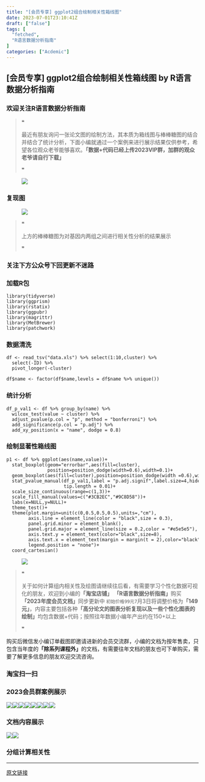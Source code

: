 ```yaml
---
title: "[会员专享] ggplot2组合绘制相关性箱线图"
date: 2023-07-01T23:10:41Z
draft: ["false"]
tags: [
  "fetched",
  "R语言数据分析指南"
]
categories: ["Acdemic"]
---
```

[会员专享] ggplot2组合绘制相关性箱线图 by R语言数据分析指南
------
<div><section data-tool="mdnice编辑器" data-website="https://www.mdnice.com"><h3 data-tool="mdnice编辑器"><span></span><span><span></span>欢迎关注R语言数据分析指南</span><span></span></h3><blockquote data-tool="mdnice编辑器"><span>❝</span><p>最近有朋友询问一张论文图的绘制方法，其本质为箱线图与棒棒糖图的结合并结合了统计分析，下面小编就通过一个案例来进行展示结果仅供参考，希望各位观众老爷能够喜欢。<strong>「数据+代码已经上传2023VIP群，加群的观众老爷请自行下载」</strong></p><span>❞</span></blockquote><figure data-tool="mdnice编辑器"><img data-ratio="0.38055555555555554" data-src="https://mmbiz.qpic.cn/mmbiz_png/EibnicgwScTAa7jF3l6YYUJgPTIZs7LJHZqIysFTveJj9AJS9C60xbydvtNNoh5oFjGg3K3v1VGYwpia5kvqVk7dw/640?wx_fmt=png" data-type="png" data-w="1080" src="https://mmbiz.qpic.cn/mmbiz_png/EibnicgwScTAa7jF3l6YYUJgPTIZs7LJHZqIysFTveJj9AJS9C60xbydvtNNoh5oFjGg3K3v1VGYwpia5kvqVk7dw/640?wx_fmt=png"></figure><h3 data-tool="mdnice编辑器"><span></span><span><span></span>复现图</span><span></span></h3><figure data-tool="mdnice编辑器"><img data-ratio="0.7272727272727273" data-src="https://mmbiz.qpic.cn/mmbiz_png/EibnicgwScTAa7jF3l6YYUJgPTIZs7LJHZt2UETa6886roj8MbQbeQv3lvhUk4rqwRZ45An0B5IHgfn6ltmPpBFg/640?wx_fmt=png" data-type="png" data-w="891" src="https://mmbiz.qpic.cn/mmbiz_png/EibnicgwScTAa7jF3l6YYUJgPTIZs7LJHZt2UETa6886roj8MbQbeQv3lvhUk4rqwRZ45An0B5IHgfn6ltmPpBFg/640?wx_fmt=png"></figure><blockquote data-tool="mdnice编辑器"><span>❝</span><p>上方的棒棒糖图为对基因内两组之间进行相关性分析的结果展示</p><span>❞</span></blockquote><h3 data-tool="mdnice编辑器"><span></span><span><span></span>关注下方公众号下回更新不迷路</span><span></span></h3><section><mp-common-profile data-pluginname="mpprofile" data-id="Mzg3MzQzNTYzMw==" data-headimg="http://mmbiz.qpic.cn/mmbiz_png/EibnicgwScTAZF0rpeZII9Ltl26VbVagriczTria1fib3XgjwwHEHFjPzkmGpqWDVVHBSzhENictUM2iavAKiaM5lc9USw/0?wx_fmt=png" data-nickname="R语言数据分析指南" data-alias="YanJANtwo" data-signature="R语言重症爱好者，喜欢绘制各种精美的图表，喜欢的小伙伴可以关注我，跟我一起学习" data-from="0" data-is_biz_ban="0"></mp-common-profile></section><h3 data-tool="mdnice编辑器"><span></span><span><span></span>加载R包</span><span></span></h3><pre data-tool="mdnice编辑器"><span></span><code><span>library</span>(tidyverse)<br><span>library</span>(ggprism)<br><span>library</span>(rstatix)<br><span>library</span>(ggpubr)<br><span>library</span>(magrittr)<br><span>library</span>(MetBrewer)<br><span>library</span>(patchwork)<br></code></pre><h3 data-tool="mdnice编辑器"><span></span><span><span></span>数据清洗</span><span></span></h3><pre data-tool="mdnice编辑器"><span></span><code>df &lt;- read_tsv(<span>"data.xls"</span>) %&gt;% select(<span>1</span>:<span>10</span>,cluster) %&gt;% <br>  select(-ID) %&gt;% <br>  pivot_longer(-cluster)<br><br>df$name &lt;- factor(df$name,levels = df$name %&gt;% unique())<br></code></pre><h3 data-tool="mdnice编辑器"><span></span><span><span></span>统计分析</span><span></span></h3><pre data-tool="mdnice编辑器"><span></span><code>df_p_val1 &lt;- df %&gt;% group_by(name) %&gt;%<br>  wilcox_test(value ~ cluster) %&gt;%<br>  adjust_pvalue(p.col = <span>"p"</span>, method = <span>"bonferroni"</span>) %&gt;%<br>  add_significance(p.col = <span>"p.adj"</span>) %&gt;% <br>  add_xy_position(x = <span>"name"</span>, dodge = <span>0.8</span>)<br></code></pre><h3 data-tool="mdnice编辑器"><span></span><span><span></span>绘制显著性箱线图</span><span></span></h3><pre data-tool="mdnice编辑器"><span></span><code>p1 &lt;- df %&gt;% ggplot(aes(name,value))+<br>  stat_boxplot(geom=<span>"errorbar"</span>,aes(fill=cluster),<br>               position=position_dodge(width=<span>0.6</span>),width=<span>0.1</span>)+<br>  geom_boxplot(aes(fill=cluster),position=position_dodge(width =<span>0.6</span>),width=<span>0.4</span>)+<br>  stat_pvalue_manual(df_p_val1,label = <span>"p.adj.signif"</span>,label.size=<span>4</span>,hide.ns = <span>T</span>,<br>                     tip.length = <span>0.01</span>)+<br>  scale_size_continuous(range=c(<span>1</span>,<span>3</span>))+<br>  scale_fill_manual(values=c(<span>"#3CB2EC"</span>,<span>"#9C8D58"</span>))+<br>  labs(x=<span>NULL</span>,y=<span>NULL</span>)+<br>  theme_test()+<br>  theme(plot.margin=unit(c(<span>0</span>,<span>0.5</span>,<span>0.5</span>,<span>0.5</span>),units=,<span>"cm"</span>),<br>        axis.line = element_line(color = <span>"black"</span>,size = <span>0.3</span>),<br>        panel.grid.minor = element_blank(),<br>        panel.grid.major = element_line(size = <span>0.2</span>,color = <span>"#e5e5e5"</span>),<br>        axis.text.y = element_text(color=<span>"black"</span>,size=<span>8</span>),<br>        axis.text.x = element_text(margin = margin(t = <span>2</span>),color=<span>"black"</span>,size=<span>8</span>),<br>        legend.position = <span>"none"</span>)+<br>  coord_cartesian()<br></code></pre><figure data-tool="mdnice编辑器"><img data-ratio="0.39119804400978" data-src="https://mmbiz.qpic.cn/mmbiz_png/EibnicgwScTAa7jF3l6YYUJgPTIZs7LJHZTtDfPNKu4USpQq2EU2lQP1uGaskD0SXMdGIjFWcF2OnflUl2uicAsnw/640?wx_fmt=png" data-type="png" data-w="818" src="https://mmbiz.qpic.cn/mmbiz_png/EibnicgwScTAa7jF3l6YYUJgPTIZs7LJHZTtDfPNKu4USpQq2EU2lQP1uGaskD0SXMdGIjFWcF2OnflUl2uicAsnw/640?wx_fmt=png"></figure><blockquote data-tool="mdnice编辑器"><span>❝</span><p>关于如何计算组内相关性及绘图请继续往后看，有需要学习个性化数据可视化的朋友，欢迎到小编的<strong>「淘宝店铺」</strong> <strong>「R语言数据分析指南」</strong>购买<strong>「2023年度会员文档」</strong>同步更新中 <code>初始价格99元7</code>月3日将调整价格为<strong>「149元」</strong>，内容主要包括各种<strong>「高分论文的图表分析复现以及一些个性化图表的绘制」</strong>均包含数据+代码；按照往年数据小编年产出约在150+以上</p><span>❞</span></blockquote><p data-tool="mdnice编辑器">购买后微信发小编订单截图即邀请进新的会员交流群，小编的文档为按年售卖，只包含当年度的<strong>「除系列课程外」</strong>的文档，有需要往年文档的朋友也可下单购买，需要了解更多信息的朋友欢迎交流咨询。</p><h3 data-tool="mdnice编辑器"><span></span><span><span></span>淘宝扫一扫</span><span></span></h3><figure data-tool="mdnice编辑器"></figure><h3 data-tool="mdnice编辑器"><span></span><span><span></span>2023会员群案例展示</span><span></span></h3><p data-tool="mdnice编辑器"><img data-ratio="0.4255555555555556" data-src="https://mmbiz.qpic.cn/mmbiz_png/EibnicgwScTAa7jF3l6YYUJgPTIZs7LJHZU3hCJ51lib9VXblTTfWapnjYfcic5YjNWoFasxZdSvLoKDibhp1iavvrqw/640?wx_fmt=png" data-type="png" data-w="900" src="https://mmbiz.qpic.cn/mmbiz_png/EibnicgwScTAa7jF3l6YYUJgPTIZs7LJHZU3hCJ51lib9VXblTTfWapnjYfcic5YjNWoFasxZdSvLoKDibhp1iavvrqw/640?wx_fmt=png"><img data-ratio="0.4255555555555556" data-src="https://mmbiz.qpic.cn/mmbiz_png/EibnicgwScTAa7jF3l6YYUJgPTIZs7LJHZJXbc0mUVarSYBuz16Hic1bLLC9G1ZNUwPPl356qiaw5PoUzUfvtBuDkw/640?wx_fmt=png" data-type="png" data-w="900" src="https://mmbiz.qpic.cn/mmbiz_png/EibnicgwScTAa7jF3l6YYUJgPTIZs7LJHZJXbc0mUVarSYBuz16Hic1bLLC9G1ZNUwPPl356qiaw5PoUzUfvtBuDkw/640?wx_fmt=png"><img data-ratio="0.4255555555555556" data-src="https://mmbiz.qpic.cn/mmbiz_png/EibnicgwScTAa7jF3l6YYUJgPTIZs7LJHZhPrE1ckPCWqgNeTeLEko0fkvMJsGd7xooNQqXiaTp7hvVZ5nvibmiacSg/640?wx_fmt=png" data-type="png" data-w="900" src="https://mmbiz.qpic.cn/mmbiz_png/EibnicgwScTAa7jF3l6YYUJgPTIZs7LJHZhPrE1ckPCWqgNeTeLEko0fkvMJsGd7xooNQqXiaTp7hvVZ5nvibmiacSg/640?wx_fmt=png"><img data-ratio="0.4255555555555556" data-src="https://mmbiz.qpic.cn/mmbiz_png/EibnicgwScTAa7jF3l6YYUJgPTIZs7LJHZE2FXc2Xg3JLVQTiacTegOIH0uiaIYtr7c09nZVWsjV1ibfOwWsU71kMeg/640?wx_fmt=png" data-type="png" data-w="900" src="https://mmbiz.qpic.cn/mmbiz_png/EibnicgwScTAa7jF3l6YYUJgPTIZs7LJHZE2FXc2Xg3JLVQTiacTegOIH0uiaIYtr7c09nZVWsjV1ibfOwWsU71kMeg/640?wx_fmt=png"><img data-ratio="0.4255555555555556" data-src="https://mmbiz.qpic.cn/mmbiz_png/EibnicgwScTAa7jF3l6YYUJgPTIZs7LJHZdic5utjA9e16icVsG8u2W6HvpySoeYmlPd8hW0gvrMffyicibkyEf1rWkg/640?wx_fmt=png" data-type="png" data-w="900" src="https://mmbiz.qpic.cn/mmbiz_png/EibnicgwScTAa7jF3l6YYUJgPTIZs7LJHZdic5utjA9e16icVsG8u2W6HvpySoeYmlPd8hW0gvrMffyicibkyEf1rWkg/640?wx_fmt=png"><img data-ratio="0.4255555555555556" data-src="https://mmbiz.qpic.cn/mmbiz_png/EibnicgwScTAa7jF3l6YYUJgPTIZs7LJHZW0a1NlvbunS5dSAfhIY6w6XLfRial4CnfVdNZWLZiavCXHhspIgibS9dg/640?wx_fmt=png" data-type="png" data-w="900" src="https://mmbiz.qpic.cn/mmbiz_png/EibnicgwScTAa7jF3l6YYUJgPTIZs7LJHZW0a1NlvbunS5dSAfhIY6w6XLfRial4CnfVdNZWLZiavCXHhspIgibS9dg/640?wx_fmt=png"><img data-ratio="0.4255555555555556" data-src="https://mmbiz.qpic.cn/mmbiz_png/EibnicgwScTAa7jF3l6YYUJgPTIZs7LJHZsH9LSHlaVePVlyYBNewDqJ8mT8XbDEAArSIJs20w1D9kp0PlWBKDkg/640?wx_fmt=png" data-type="png" data-w="900" src="https://mmbiz.qpic.cn/mmbiz_png/EibnicgwScTAa7jF3l6YYUJgPTIZs7LJHZsH9LSHlaVePVlyYBNewDqJ8mT8XbDEAArSIJs20w1D9kp0PlWBKDkg/640?wx_fmt=png"><img data-ratio="0.4255555555555556" data-src="https://mmbiz.qpic.cn/mmbiz_png/EibnicgwScTAa7jF3l6YYUJgPTIZs7LJHZU7XzuBbTJWWlrJ7dHed3Wjw264HpcOWFW0uIr3M1evFXYRoSq3m4nA/640?wx_fmt=png" data-type="png" data-w="900" src="https://mmbiz.qpic.cn/mmbiz_png/EibnicgwScTAa7jF3l6YYUJgPTIZs7LJHZU7XzuBbTJWWlrJ7dHed3Wjw264HpcOWFW0uIr3M1evFXYRoSq3m4nA/640?wx_fmt=png"></p><h3 data-tool="mdnice编辑器"><span></span><span><span></span>文档内容展示</span><span></span></h3><p data-tool="mdnice编辑器"><img data-ratio="0.475" data-src="https://mmbiz.qpic.cn/mmbiz_png/EibnicgwScTAa7jF3l6YYUJgPTIZs7LJHZbNK4fwsOEbZbJwMlwc0icMTVcmOXqtKr0mfSsrSjtCicyic27Hkqf3Pyw/640?wx_fmt=png" data-type="png" data-w="1080" src="https://mmbiz.qpic.cn/mmbiz_png/EibnicgwScTAa7jF3l6YYUJgPTIZs7LJHZbNK4fwsOEbZbJwMlwc0icMTVcmOXqtKr0mfSsrSjtCicyic27Hkqf3Pyw/640?wx_fmt=png"><img data-ratio="0.44722222222222224" data-src="https://mmbiz.qpic.cn/mmbiz_png/EibnicgwScTAa7jF3l6YYUJgPTIZs7LJHZ8ianKqkLhHaqEXpK4BZp3WAz082ib7bZ9344dHG46zFLic3whH9eMiaXDg/640?wx_fmt=png" data-type="png" data-w="1080" src="https://mmbiz.qpic.cn/mmbiz_png/EibnicgwScTAa7jF3l6YYUJgPTIZs7LJHZ8ianKqkLhHaqEXpK4BZp3WAz082ib7bZ9344dHG46zFLic3whH9eMiaXDg/640?wx_fmt=png"></p><h3 data-tool="mdnice编辑器"><span></span><span><span></span>分组计算相关性</span><span></span></h3><p><mp-pay-preview-filter data-offset="26"></mp-pay-preview-filter></p></section></div>  
<hr>
<a href="https://mp.weixin.qq.com/s/jmnevSlgxFroyqIOGxmjrw",target="_blank" rel="noopener noreferrer">原文链接</a>

